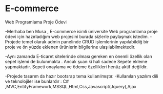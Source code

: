# E-commerce
Web Programlama Proje Ödevi

-Merhaba ben Musa , E-commerce isimli üniversite Web programlama proje ödevi için hazırladığım web projesini burada sizlerle paylaşmak istedim.
-Projede temel olarak admin panelinde CRUD işlemlerinin yapılabildiğ bir proje ve ön yüzde eklenen ürünlerin bilgilerine ulaşılabilmektedir.

-Aynı zamanda E-ticaret sitelerinde olması gereken en önemli özellik olan sepet işlemi de bulunmakta . Ancak şuan ki hali sadece Sepete
ekleme yapmaktadır. Sepeti onaylama ve ödeme özellikleri henüz aktif değildir. 

-Projede tasarım da hazır bootsrap tema kullanılmıştır. 
-Kullanılan yazılım dili ve  teknolojiler ise bunlardır : C# ,MVC,EntityFramework,MSSQL,Html,Css,Javascript(Jquery),Ajax
